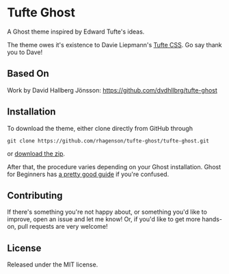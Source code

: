 # Tufte Ghost

A Ghost theme inspired by Edward Tufte's ideas.

The theme owes it's existence to Davie Liepmann's [Tufte CSS](https://github.com/daveliepmann/tufte-css). Go say thank you to Dave!

## Based On

Work by David Hallberg Jönsson: https://github.com/dvdhllbrg/tufte-ghost

## Installation

To download the theme, either clone directly from GitHub through
```
git clone https://github.com/rhagenson/tufte-ghost/tufte-ghost.git
```
or [download the zip](https://github.com/rhagenson/tufte-ghost/archive/master.zip).

After that, the procedure varies depending on your Ghost installation. Ghost for Beginners has [a pretty good guide](https://www.ghostforbeginners.com/how-to-upload-a-theme/) if you're confused.

## Contributing

If there's something you're not happy about, or something you'd like to improve, open an issue and let me know! Or, if you'd like to get more hands-on, pull requests are very welcome!

## License
Released under the MIT license.
